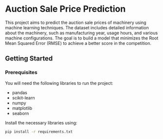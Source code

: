 # Auction Sale Price Prediction

This project aims to predict the auction sale prices of machinery using machine learning techniques. The dataset includes detailed information about the machinery, such as manufacturing year, usage hours, and various machine configurations. The goal is to build a model that minimizes the Root Mean Squared Error (RMSE) to achieve a better score in the competition.

## Getting Started

### Prerequisites

You will need the following libraries to run the project:

- pandas
- scikit-learn
- numpy
- matplotlib
- seaborn

Install the necessary libraries using:

```sh
pip install -r requirements.txt
